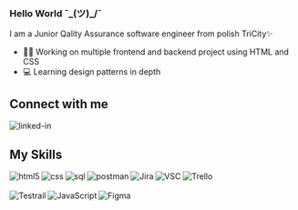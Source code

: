 ### Hello World ¯\_(ツ)_/¯
I am a Junior Qality Assurance software engineer from polish TriCity✨ 
- 🐱‍🏍 Working on multiple frontend and backend project using HTML and CSS
- 💻 Learning design patterns in depth
## Connect with me  
[<img align="left" alt="linked-in" src="https://img.shields.io/badge/linkedin-%230077B5.svg?&style=for-the-badge&logo=linkedin&logoColor=white" />](https://www.linkedin.com/in/sebastian-urba%C5%84ski-17101a268/)<br>
## My Skills
[<img align="left" alt="html5" src="https://img.shields.io/badge/HTML5-239120?style=for-the-badge&logo=html5&logoColor=white"/>](https://www.w3schools.com/html/default.asp)[<img align="left" alt="css" src="https://img.shields.io/badge/CSS3-1572B6?style=for-the-badge&logo=css3&logoColor=white" />](https://www.w3schools.com/css/default.asp)[<img align="left" alt="sql" src="https://img.shields.io/badge/SQL-FFA500?style=for-the-badge&logo=sql&logoColor=white" />](https://www.w3schools.com/sql/default.asp)[<img align="left" alt="postman" src="https://img.shields.io/badge/Postman-FF7139?style=for-the-badge&logo=Postman&logoColor=white" />](https://www.postman.com/)[<img align="left" alt="Jira" src="https://img.shields.io/badge/Jira-0052CC?style=for-the-badge&logo=Jira&logoColor=white" />](https://seburb13.atlassian.net/jira/software/projects/QA3/boards/1/backlog)[<img align="left" alt="VSC" src="https://img.shields.io/badge/Visual_Studio_Code-5C2D91?style=for-the-badge&logo=visual%20studio&logoColor=white" />](https://github.com/Seburb13/Seburb13/blob/main/README.md)[<img align="left" alt="Trello" src="https://img.shields.io/badge/Trello-0052CC?style=for-the-badge&logo=trello&logoColor=white" />](https://trello.com/w/kursqa/home)
<br><br>[<img align="left" alt="Testrail" src="https://img.shields.io/badge/Test-Rail-red" />](https://secure.gurock.com/customers/testrail/trial/getstarted)
[<img align="left" alt="JavaScript" src="https://img.shields.io/badge/JavaScript-323330?style=for-the-badge&logo=javascript&logoColor=F7DF1E" />](https://www.w3schools.com/js/default.asp)[<img align="left" alt="Figma" src="https://img.shields.io/badge/Figma-F24E1E?style=for-the-badge&logo=figma&logoColor=white" />](https://www.figma.com/files/recent?fuid=1208187034749264056)










